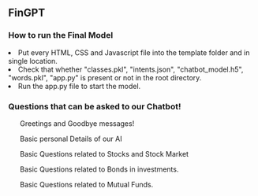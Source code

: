<h2>FinGPT</h2>
<h3>How to run the Final Model</h3>
<li>Put every HTML, CSS and Javascript file into the template folder and in single location.</li>
<li>Check that whether "classes.pkl", "intents.json", "chatbot_model.h5", "words.pkl", "app.py" is present or not in the root directory.
<li>Run the app.py file to start the model.</li>

<h3>Questions that can be asked to our Chatbot!</h3>
<ol>Greetings and Goodbye messages!</ol>
<ol>Basic personal Details of our AI</ol>
<ol>Basic Questions related to Stocks and Stock Market</ol>
<ol>Basic Questions related to Bonds in investments.</ol>
<ol>Basic Questions related to Mutual Funds.</ol>
